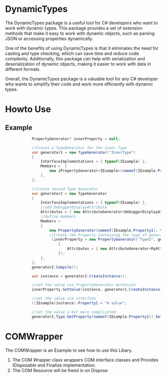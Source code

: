 # DynamicTypes

The DynamicTypes package is a useful tool for C# developers who want to work with dynamic types. This package provides a set of extension methods that make it easy to work with dynamic objects, such as parsing JSON or accessing properties dynamically.

One of the benefits of using DynamicTypes is that it eliminates the need for casting and type checking, which can save time and reduce code complexity. Additionally, this package can help with serialization and deserialization of dynamic objects, making it easier to work with data in different formats.

Overall, the DynamicTypes package is a valuable tool for any C# developer who wants to simplify their code and work more efficiently with dynamic types.

# Howto Use

## Example
```cs
            PropertyGenerator? innerProperty = null;

            //Create a TypeGenerator for the inner Type
            var generator1 = new TypeGenerator("InnerType")
            {
                InterfaceImplementations = { typeof(IExample) },
                Members =  {
                    new iPropertyGenerator<IExample>(nameof(IExample.Property1)),
                },
            };

            //Create second Type Generator
            var generator2 = new TypeGenerator
            {
                InterfaceImplementations = { typeof(IExample) },
                //add DebuggerDisplayAttribute
                Attributes = { new AttributeGenerator<DebuggerDisplayAttribute>("Generated - IExample.Property1:{Property1}") },
                //define members
                Members =
                {
                    new PropertyGenerator(nameof(IExample.Property1), typeof(string)) { OverrideDefinition = typeof(IExample) },
                    //Create the Property Containing the type of generator1
                     (innerProperty = new PropertyGenerator("Type1", generator1.Compile())
                        {
                            Attributes = { new AttributeGenerator<MyAttribute>("Default") }
                        }),
                },
            };
            generator2.Compile();

            var instance = generator2.CreateInstance();

            //set the value via PropertyGenerator extension
            innerProperty.SetValue(instance, generator1.CreateInstance());

            //set the value via interface
            ((IExample)instance).Property1 = "A value";

            //set the value a bit more complicated
            generator1.Type.GetProperty(nameof(IExample.Property1)).SetValue(innerProperty.GetValue(instance), "Also a value");
```

# COMWrapper

The COMWrapper is an Example to see how to use this Libary.

1. The COM Wrapper class wrappers COM interface classes and Provides IDisposable and Finalize implementation.
2. The COM Resource will be freed in on Dispose 
